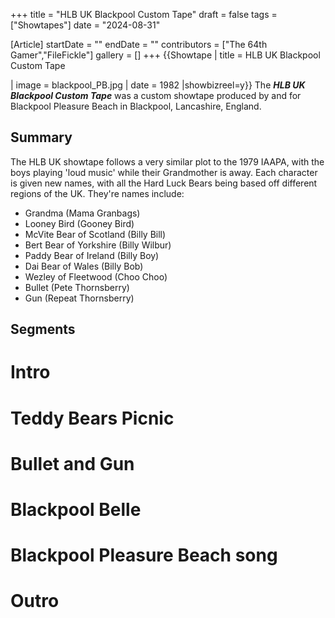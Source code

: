 +++
title = "HLB UK Blackpool Custom Tape"
draft = false
tags = ["Showtapes"]
date = "2024-08-31"

[Article]
startDate = ""
endDate = ""
contributors = ["The 64th Gamer","FileFickle"]
gallery = []
+++
{{Showtape | title = HLB UK Blackpool Custom Tape

| image = blackpool_PB.jpg
| date = 1982
|showbizreel=y}}
The <b><i>HLB UK Blackpool Custom Tape</b></i> was a custom showtape produced by and for Blackpool Pleasure Beach in Blackpool, Lancashire, England. 

<h2> Summary </h2>
The HLB UK showtape follows a very similar plot to the 1979 IAAPA, with the boys playing 'loud music' while their Grandmother is away. Each character is given new names, with all the Hard Luck Bears being based off different regions of the UK. They're names include:

* Grandma (Mama Granbags)
* Looney Bird (Gooney Bird)
* McVite Bear of Scotland (Billy Bill)
* Bert Bear of Yorkshire (Billy Wilbur)
* Paddy Bear of Ireland (Billy Boy)
* Dai Bear of Wales (Billy Bob)
* Wezley of Fleetwood (Choo Choo)
* Bullet (Pete Thornsberry)
* Gun (Repeat Thornsberry)

<h2> Segments </h2>

# Intro
# Teddy Bears Picnic
# Bullet and Gun
# Blackpool Belle
# Blackpool Pleasure Beach song
# Outro